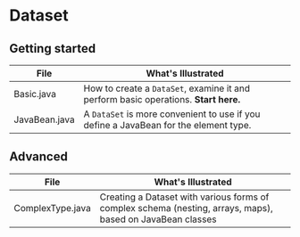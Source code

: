 # Dataset

## Getting started

| File                  | What's Illustrated    |
|-----------------------|-----------------------|
| Basic.java      | How to create a `DataSet`, examine it and perform basic operations. **Start here.** |
| JavaBean.java       | A `DataSet` is more convenient to use if you define a JavaBean for the element type. |

## Advanced

| File                  | What's Illustrated    |
|-----------------------|-----------------------|
| ComplexType.java   | Creating a Dataset with various forms of complex schema (nesting, arrays, maps), based on JavaBean classes |
